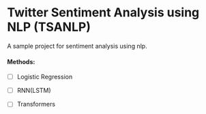 # Twitter Sentiment Analysis using NLP (TSANLP)

 A sample project for sentiment analysis using nlp.

#### Methods:

- [ ] Logistic Regression
- [ ] RNN(LSTM)
- [ ] Transformers



